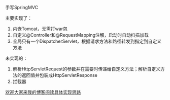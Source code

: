 手写SpringMVC

主要实现了：
1. 内嵌Tomcat，无需打war包
2. 自定义@Controller和@RequestMapping注解，启动时自动扫描加载
3. 全局只有一个DispatcherServlet，根据请求方法和路径转发到指定到自定义方法

未实现的：
1. 解析HttpServletRequest的参数并在需要时传递给自定义方法；解析自定义方法的返回值并包装成HttpServletResponse
2. 拦截器

<a href="http://ashun.top" target="_blank">欢迎大家来我的博客阅读具体实现思路</a>